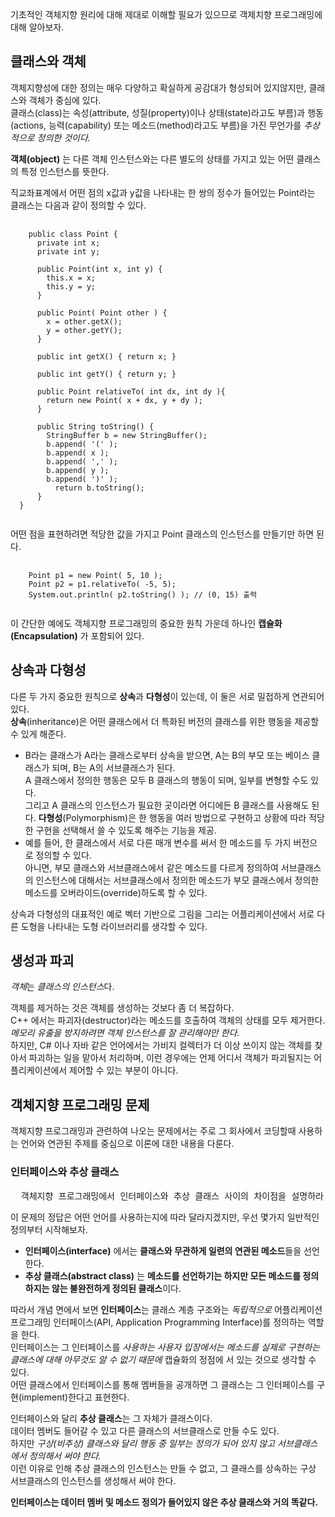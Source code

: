 
기초적인 객체지향 원리에 대해 제대로 이해할 필요가 있으므로 객제치향 프로그래밍에 대해 알아보자.   
   
   
## 클래스와 객체   
   
객체지향성에 대한 정의는 매우 다양하고 확실하게 공감대가 형성되어 있지않지만, 클래스와 객체가 중심에 있다.   
클래스(class)는 속성(attribute, 성질(property)이나 상태(state)라고도 부름)과 행동(actions, 능력(capability) 또는 메소드(method)라고도 부름)을 가진 무언가를 *추상적으로 정의한 것이다.*   
   
**객체(object)** 는 다른 객체 인스턴스와는 다른 별도의 상태를 가지고 있는 어떤 클래스의 특정 인스턴스를 뜻한다.   
   
직교좌표계에서 어떤 점의 x값과 y값을 나타내는 한 쌍의 정수가 들어있는 Point라는 클래스는 다음과 같이 정의할 수 있다.   

<pre>
  <code>
    public class Point {
      private int x;
      private int y;
      
      public Point(int x, int y) {
        this.x = x;
        this.y = y;
      }
      
      public Point( Point other ) {
        x = other.getX();
        y = other.getY();
      }
      
      public int getX() { return x; }
      
      public int getY() { return y; }
      
      public Point relativeTo( int dx, int dy ){
        return new Point( x + dx, y + dy );
      }
      
      public String toString() {
        StringBuffer b = new StringBuffer();
        b.append( '(' );
        b.append( x );
        b.append( ',' );
        b.append( y );
        b.append( ')' );
          return b.toString();
      }
  }
  </code>
</pre>
   
   
어떤 점을 표현하려면 적당한 값을 가지고 Point 클래스의 인스턴스를 만들기만 하면 된다.   
   
<pre>
  <code>
    Point p1 = new Point( 5, 10 );
    Point p2 = p1.relativeTo( -5, 5);
    System.out.println( p2.toString() ); // (0, 15) 출력
  </code>
</pre>
   
이 간단한 예에도 객체지향 프로그래밍의 중요한 원칙 가운데 하나인 **캡슐화(Encapsulation)** 가 포함되어 있다.    

## 상속과 다형성
   
다른 두 가지 중요한 원칙으로 **상속**과 **다형성**이 있는데, 이 둘은 서로 밀접하게 연관되어 있다.   
**상속**(inheritance)은 어떤 클래스에서 더 특화된 버전의 클래스를 위한 행동을 제공할 수 있게 해준다.   
  - B라는 클래스가 A라는 클래스로부터 상속을 받으면, A는 B의 부모 또는 베이스 클래스가 되며, B는 A의 서브클래스가 된다.   
    A 클래스에서 정의한 행동은 모두 B 클래스의 행동이 되며, 일부를 변형할 수도 있다.   
    그리고 A 클래스의 인스턴스가 필요한 곳이라면 어디에든 B 클래스를 사용해도 된다. 
**다형성**(Polymorphism)은 한 행동을 여러 방법으로 구현하고 상황에 따라 적당한 구현을 선택해서 쓸 수 있도록 해주는 기능을 제공.   
  - 예를 들어, 한 클래스에서 서로 다른 매개 변수를 써서 한 메소드를 두 가지 버전으로 정의할 수 있다.   
    아니면, 부모 클래스와 서브클래스에서 같은 메소드를 다르게 정의하여 서브클래스의 인스턴스에 대해서는 서브클래스에서 정의한 메소드가 부모 클래스에서 정의한 메소드를 오버라이드(override)하도록 할 수 있다.   
   
상속과 다형성의 대표적인 예로 벡터 기반으로 그림을 그리는 어플리케이션에서 서로 다른 도형을 나타내는 도형 라이브러리를 생각할 수 있다.   
   
## 생성과 파괴   
   
*객체*는 *클래스의 인스턴스*다.   
      
객체를 제거하는 것은 객체를 생성하는 것보다 좀 더 복잡하다.   
C++ 에서는 파괴자(destructor)라는 메소드를 호출하여 객체의 상태를 모두 제거한다.   
*메모리 유출을 방지하려면 객체 인스턴스를 잘 관리해야만 한다.*   
하지만, C# 이나 자바 같은 언어에서는 가비지 컬렉터가 더 이상 쓰이지 않는 객체를 찾아서 파괴하는 일을 맡아서 처리하며, 이런 경우에는 언제 어디서 객체가 파괴될지는 어플리케이션에서 제어할 수 있는 부분이 아니다.   
   
## 객체지향 프로그래밍 문제
   
객체지향 프로그래밍과 관련하여 나오는 문제에서는 주로 그 회사에서 코딩할때 사용하는 언어와 연관된 주제를 중심으로 이론에 대한 내용을 다룬다.   
   
### 인터페이스와 추상 클래스   
   
<pre>
  객체지향 프로그래밍에서 인터페이스와 추상 클래스 사이의 차이점을 설명하라.   
</pre>
   
이 문제의 정답은 어떤 언어를 사용하는지에 따라 달라지겠지만, 우선 몇가지 일반적인 정의부터 시작해보자.   

  * **인터페이스(interface)** 에서는 **클래스와 무관하게 일련의 연관된 메소드**들을 선언한다.   
  * **추상 클래스(abstract class)** 는 **메소드를 선언하기는 하지만 모든 메소드를 정의하지는 않는 불완전하게 정의된 클래스**이다.   
   
따라서 개념 면에서 보면 **인터페이스**는 클래스 계층 구조와는 *독립적으로* 어플리케이션 프로그래밍 인터페이스(API, Application Programming Interface)를 정의하는 역할을 한다.   
인터페이스는 그 인터페이스를 *사용하는 사용자 입장에서는 메소드를 실제로 구현하는 클래스에 대해 아무것도 알 수 없기 때문에* 캡슐화의 정점에 서 있는 것으로 생각할 수 있다.   
어떤 클래스에서 인터페이스를 통해 멤버들을 공개하면 그 클래스는 그 인터페이스를 구현(implement)한다고 표현한다.   
   
인터페이스와 달리 **추상 클래스**는 그 자체가 클래스이다.   
데이터 멤버도 들어갈 수 있고 다른 클래스의 서브클래스로 만들 수도 있다.   
하지만 *구상(비추상) 클래스와 달리 행동 중 일부는 정의가 되어 있지 않고 서브클래스에서 정의해서 써야 한다.*   
이런 이유로 인해 추상 클래스의 인스턴스는 만들 수 없고, 그 클래스를 상속하는 구상 서브클래스의 인스턴스를 생성해서 써야 한다.   
   
**인터페이스는 데이터 멤버 및 메소드 정의가 들어있지 않은 추상 클래스와 거의 똑같다.**   
